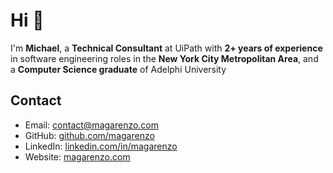 # Hi 👋

I'm **Michael**, a **Technical Consultant** at UiPath with **2+ years of experience** in software engineering roles in the **New York City Metropolitan Area**, and a **Computer Science graduate** of Adelphi University

## Contact

* Email: [contact@magarenzo.com](mailto:contact@magarenzo.com)
* GitHub: [github.com/magarenzo](https://github.com/magarenzo)
* LinkedIn: [linkedin.com/in/magarenzo](https://linkedin.com/in/magarenzo)
* Website: [magarenzo.com](https://magarenzo.com)
